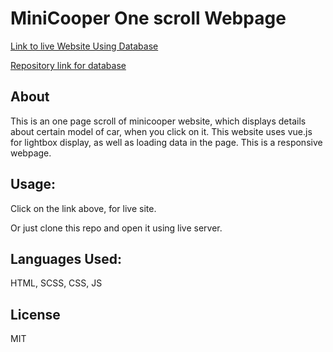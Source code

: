 # MiniCooper One scroll Webpage

[Link to live Website Using Database](https://mamathavaidehi.com/Ramesh_Mamatha_MiniDatabase)



[Repository link for database](https://github.com/M-Vaidehi-R/Ramesh_Mamatha_MiniDatabase)

## About

This is an one page scroll of minicooper website, which displays details about certain model of car, when you click on it. 
This website uses vue.js for lightbox display, as well as loading data in the page.
This is a responsive webpage.

## Usage:
Click on the link above, for live site.


Or just clone this repo and open it using live server.

## Languages Used:

HTML, SCSS, CSS, JS

## License 
MIT

